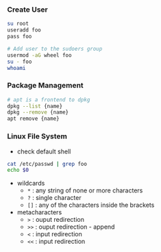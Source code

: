 
### Create User

```sh
su root
useradd foo
pass foo

# Add user to the sudoers group
usermod -aG wheel foo
su - foo
whoami
```

### Package Management
```sh
# apt is a frontend to dpkg
dpkg --list {name}
dpkg --remove {name}
apt remove {name}
```

### Linux File System

- check default shell
```sh
cat /etc/passwd | grep foo
echo $0
```

- wildcards
  - ```*``` : any string of none or more characters
  - ```?``` : single character
  - ```[]``` : any of the characters  inside the brackets
- metacharacters
  - ```>``` : ouput redirection
  - ```>>``` : ouput redirection - append
  - ```<``` : input redirection
  - ```<<``` :  input redirection

